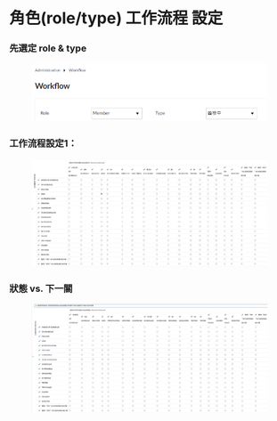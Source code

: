 # 角色(role/type) 工作流程 設定

### 先選定 role & type

<figure><img src="../../.gitbook/assets/image (32).png" alt=""><figcaption></figcaption></figure>

### 工作流程設定1：

<figure><img src="../../.gitbook/assets/image (33).png" alt=""><figcaption></figcaption></figure>

### 狀態 vs. 下一關

<figure><img src="../../.gitbook/assets/image (34).png" alt=""><figcaption></figcaption></figure>





